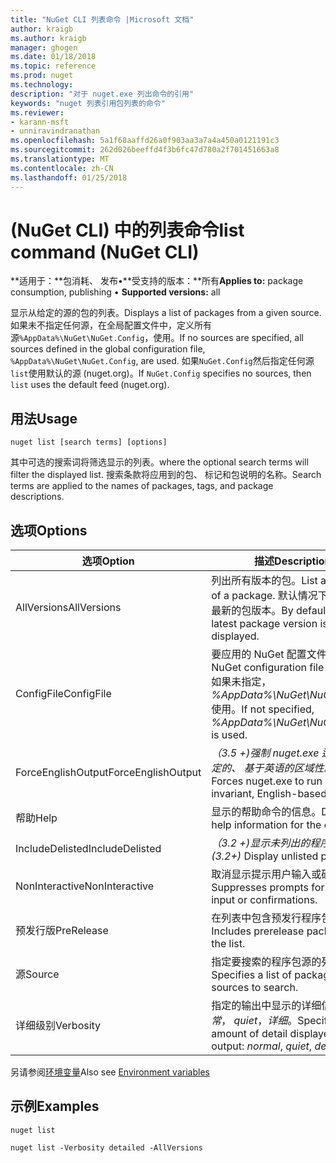 ```yaml
---
title: "NuGet CLI 列表命令 |Microsoft 文档"
author: kraigb
ms.author: kraigb
manager: ghogen
ms.date: 01/18/2018
ms.topic: reference
ms.prod: nuget
ms.technology: 
description: "对于 nuget.exe 列出命令的引用"
keywords: "nuget 列表引用包列表的命令"
ms.reviewer:
- karann-msft
- unniravindranathan
ms.openlocfilehash: 5a1f68aaffd26a0f903aa3a7a4a450a0121191c3
ms.sourcegitcommit: 262d026beeffd4f3b6fc47d780a2f701451663a8
ms.translationtype: MT
ms.contentlocale: zh-CN
ms.lasthandoff: 01/25/2018
---
```

# <a name="list-command-nuget-cli"></a><span data-ttu-id="450db-104">(NuGet CLI) 中的列表命令</span><span class="sxs-lookup"><span data-stu-id="450db-104">list command (NuGet CLI)</span></span>

<span data-ttu-id="450db-105">**适用于：**包消耗、 发布&bullet;**受支持的版本：**所有</span><span class="sxs-lookup"><span data-stu-id="450db-105">**Applies to:** package consumption, publishing &bullet; **Supported versions:** all</span></span>

<span data-ttu-id="450db-106">显示从给定的源的包的列表。</span><span class="sxs-lookup"><span data-stu-id="450db-106">Displays a list of packages from a given source.</span></span> <span data-ttu-id="450db-107">如果未不指定任何源，在全局配置文件中，定义所有源`%AppData%\NuGet\NuGet.Config`，使用。</span><span class="sxs-lookup"><span data-stu-id="450db-107">If no sources are specified, all sources defined in the global configuration file, `%AppData%\NuGet\NuGet.Config`, are used.</span></span> <span data-ttu-id="450db-108">如果`NuGet.Config`然后指定任何源`list`使用默认的源 (nuget.org)。</span><span class="sxs-lookup"><span data-stu-id="450db-108">If `NuGet.Config` specifies no sources, then `list` uses the default feed (nuget.org).</span></span>

## <a name="usage"></a><span data-ttu-id="450db-109">用法</span><span class="sxs-lookup"><span data-stu-id="450db-109">Usage</span></span>

```cli
nuget list [search terms] [options]
```

<span data-ttu-id="450db-110">其中可选的搜索词将筛选显示的列表。</span><span class="sxs-lookup"><span data-stu-id="450db-110">where the optional search terms will filter the displayed list.</span></span> <span data-ttu-id="450db-111">搜索条款将应用到的包、 标记和包说明的名称。</span><span class="sxs-lookup"><span data-stu-id="450db-111">Search terms are applied to the names of packages, tags, and package descriptions.</span></span>

## <a name="options"></a><span data-ttu-id="450db-112">选项</span><span class="sxs-lookup"><span data-stu-id="450db-112">Options</span></span>

| <span data-ttu-id="450db-113">选项</span><span class="sxs-lookup"><span data-stu-id="450db-113">Option</span></span> | <span data-ttu-id="450db-114">描述</span><span class="sxs-lookup"><span data-stu-id="450db-114">Description</span></span> |
| --- | --- |
| <span data-ttu-id="450db-115">AllVersions</span><span class="sxs-lookup"><span data-stu-id="450db-115">AllVersions</span></span> | <span data-ttu-id="450db-116">列出所有版本的包。</span><span class="sxs-lookup"><span data-stu-id="450db-116">List all versions of a package.</span></span> <span data-ttu-id="450db-117">默认情况下，显示仅最新的包版本。</span><span class="sxs-lookup"><span data-stu-id="450db-117">By default, only the latest package version is displayed.</span></span> |
| <span data-ttu-id="450db-118">ConfigFile</span><span class="sxs-lookup"><span data-stu-id="450db-118">ConfigFile</span></span> | <span data-ttu-id="450db-119">要应用的 NuGet 配置文件。</span><span class="sxs-lookup"><span data-stu-id="450db-119">The NuGet configuration file to apply.</span></span> <span data-ttu-id="450db-120">如果未指定， *%AppData%\NuGet\NuGet.Config*使用。</span><span class="sxs-lookup"><span data-stu-id="450db-120">If not specified, *%AppData%\NuGet\NuGet.Config* is used.</span></span> |
| <span data-ttu-id="450db-121">ForceEnglishOutput</span><span class="sxs-lookup"><span data-stu-id="450db-121">ForceEnglishOutput</span></span> | <span data-ttu-id="450db-122">*（3.5 +)*强制 nuget.exe 运行使用固定的、 基于英语的区域性。</span><span class="sxs-lookup"><span data-stu-id="450db-122">*(3.5+)* Forces nuget.exe to run using an invariant, English-based culture.</span></span> |
| <span data-ttu-id="450db-123">帮助</span><span class="sxs-lookup"><span data-stu-id="450db-123">Help</span></span> | <span data-ttu-id="450db-124">显示的帮助命令的信息。</span><span class="sxs-lookup"><span data-stu-id="450db-124">Displays help information for the command.</span></span> |
| <span data-ttu-id="450db-125">IncludeDelisted</span><span class="sxs-lookup"><span data-stu-id="450db-125">IncludeDelisted</span></span> | <span data-ttu-id="450db-126">*（3.2 +)*显示未列出的程序包。</span><span class="sxs-lookup"><span data-stu-id="450db-126">*(3.2+)* Display unlisted packages.</span></span> |
| <span data-ttu-id="450db-127">NonInteractive</span><span class="sxs-lookup"><span data-stu-id="450db-127">NonInteractive</span></span> | <span data-ttu-id="450db-128">取消显示提示用户输入或确认。</span><span class="sxs-lookup"><span data-stu-id="450db-128">Suppresses prompts for user input or confirmations.</span></span> |
| <span data-ttu-id="450db-129">预发行版</span><span class="sxs-lookup"><span data-stu-id="450db-129">PreRelease</span></span> | <span data-ttu-id="450db-130">在列表中包含预发行程序包。</span><span class="sxs-lookup"><span data-stu-id="450db-130">Includes prerelease packages in the list.</span></span> |
| <span data-ttu-id="450db-131">源</span><span class="sxs-lookup"><span data-stu-id="450db-131">Source</span></span> | <span data-ttu-id="450db-132">指定要搜索的程序包源的列表。</span><span class="sxs-lookup"><span data-stu-id="450db-132">Specifies a list of packages sources to search.</span></span> |
| <span data-ttu-id="450db-133">详细级别</span><span class="sxs-lookup"><span data-stu-id="450db-133">Verbosity</span></span> | <span data-ttu-id="450db-134">指定的输出中显示的详细信息量：*正常*， *quiet*，*详细*。</span><span class="sxs-lookup"><span data-stu-id="450db-134">Specifies the amount of detail displayed in the output: *normal*, *quiet*, *detailed*.</span></span> |

<span data-ttu-id="450db-135">另请参阅[环境变量](cli-ref-environment-variables.md)</span><span class="sxs-lookup"><span data-stu-id="450db-135">Also see [Environment variables](cli-ref-environment-variables.md)</span></span>

## <a name="examples"></a><span data-ttu-id="450db-136">示例</span><span class="sxs-lookup"><span data-stu-id="450db-136">Examples</span></span>

```cli
nuget list

nuget list -Verbosity detailed -AllVersions
```
